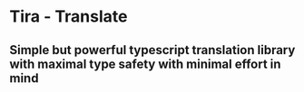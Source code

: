 # Tira - Translate
## Simple but powerful typescript translation library with maximal type safety with minimal effort in mind